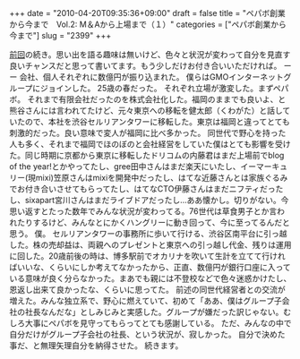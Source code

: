 +++
date = "2010-04-20T09:35:36+09:00"
draft = false
title = "ペパボ創業から今まで　Vol.2: M＆Aから上場まで（１）"
categories = ["ペパボ創業から今まで"]
slug = "2399"
+++

<a href="http://ameblo.jp/ieirikazuma/entry-10512336284.html" target="_self">前回</a>の続き。思い出を語る趣味は無いけど、色々と状況が変わって自分を見直す良いチャンスだと思って書いてます。もう少しだけお付き合いいただければ。
ーー
会社、個人それぞれに数億円が振り込まれた。
僕らはGMOインターネットグループにジョインした。
25歳の春だった。
それぞれ立場が激変した。まずペパボ。
それまで有限会社だったのを株式会社化した。福岡のままでも良いよ、と熊谷さんには言われてたけど、元々東京への移転を健太郎（くわがた）と話していたので、本社を渋谷セルリアンタワーに移転した。東京は福岡と違ってとても刺激的だった。良い意味で変人が福岡に比べ多かった。
同世代で野心を持った人も多く、それまで福岡でほのぼのと会社経営をしていた僕はとても影響を受けた。同じ時期に京都から東京に移転したドリコムの内藤君はまだ上場前でblog of the year!とかやってたし、gree田中さんはまだ楽天にいたし、イーマーキュリー(現mixi)笠原さんはmixiを開発中だったし、はてな近藤さんとは家族ぐるみでお付き合いさせてもらってたし、はてなCTO伊藤さんはまだニフティだったし、sixapart宮川さんはまだライブドアだったし…ああ懐かし。切りがない。今思い返すとたった数年でみんな状況が変わってる。76世代は草食男子とか言われたりするけど、みんなとにかくハングリーに動き回って、今に至ってるんだと思う。
僕。
セルリアンタワーの事務所に歩いて行ける、渋谷区南平台に引っ越した。株の売却益は、両親へのプレゼントと東京への引っ越し代金、残りは運用に回した。20歳前後の時は、博多駅前でオカリナを吹いて生計を立てて行ければいいな、くらいにしか考えてなかったから、正直、数億円が銀行口座に入っている意味が良く分らなかった。まあでも親には不登校などで色々迷惑かけたし、恩返し出来て良かったな、くらいに思ってた。
前述の同世代経営者との交流が増えた。みんな独立系で、野心に燃えていて、初めて「ああ、僕はグループ子会社の社長なんだな」としみじみと実感した。グループが嫌だった訳じゃない。むしろ大事にペパボを見守ってもらってとても感謝している。
ただ、みんなの中で自分だけがグループ子会社の社長、という状況が、寂しかった。
自分で決めた事だ、と無理矢理自分を納得させた。
続きます。

